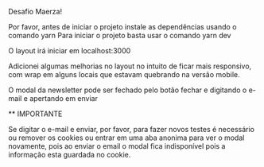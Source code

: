 Desafio Maerza!

Por favor, antes de iniciar o projeto instale as dependências usando o comando yarn
Para iniciar o projeto basta usar o comando yarn dev

O layout irá iniciar em localhost:3000

Adicionei algumas melhorias no layout no intuito de ficar mais responsivo, com wrap em alguns
locais que estavam quebrando na versão mobile.

O modal da newsletter pode ser fechado pelo botão fechar e digitando o e-mail e apertando em enviar

**
IMPORTANTE 

Se digitar o e-mail e enviar, por favor, para fazer novos testes é necessário ou remover os cookies
ou entrar em uma aba anonima para ver o modal novamente, pois ao enviar o email o modal fica indisponível pois a informação esta guardada no cookie.
